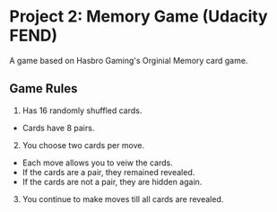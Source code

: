 # Project 2: Memory Game (Udacity FEND)

A game based on Hasbro Gaming's Orginial Memory card game.

## Game Rules

1. Has 16 randomly shuffled cards.
  * Cards have 8 pairs.
2. You choose two cards per move.
  * Each move allows you to veiw the cards.
  * If the cards are a pair, they remained revealed.
  * If the cards are not a pair, they are hidden again.
3. You continue to make moves till all cards are revealed.